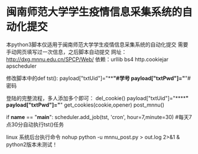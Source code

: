 # 闽南师范大学学生疫情信息采集系统的自动化提交

本python3脚本仅适用于闽南师范大学学生疫情信息采集系统的自动化提交
需要手动网页填写过一次信息，之后脚本自动提交
网址：http://dxg.mnnu.edu.cn/SPCP/Web/
依赖：urllib bs4 http.cookiejar apscheduler

修改脚本中的def tst():
payload["txtUid"]="********"#学号
payload["txtPwd"]="******"#密码

登陆的完整流程，多人添加多个即可：
    del_cookie()
    payload["txtUid"]="**********"
    payload["txtPwd"]="******"
    get_cookies(cookie,opener)
    post_mnnu()

if __name__ == "__main__":
scheduler.add_job(tst, 'cron', hour=7,minute=30)
#每天7点30分自动执行tst()任务

linux 系统后台执行命令
nohup python -u mnnu_post.py > out.log 2>&1 &
python2版本未测试！

